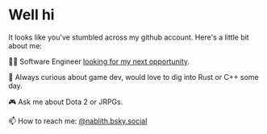 # Well hi

It looks like you've stumbled across my github account. Here's a little bit about me:

👨‍💻  Software Engineer [looking for my next opportunity](https://linkedin.com/in/richardjziegler).

🤔  Always curious about game dev, would love to dig into Rust or C++ some day.

🎮  Ask me about Dota 2 or JRPGs.

📫  How to reach me: [@nablith.bsky.social](https://bsky.app/profile/nablith.bsky.social)

<!--
**richardziegler/richardziegler** is a ✨ _special_ ✨ repository because its `README.md` (this file) appears on your GitHub profile.

Here are some ideas to get you started:

- 🔭 I’m currently working on ...
- 🌱 I’m currently learning ...
- 👯 I’m looking to collaborate on ...
- 🤔 I’m looking for help with ...
- 💬 Ask me about ...
- 📫 How to reach me: ...
- 😄 Pronouns: ...
- ⚡ Fun fact: ...
-->
